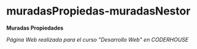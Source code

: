 # muradasPropiedas-muradasNestor

**Muradas Propiedades**

*Página Web realizada para el curso "Desarrollo Web" en CODERHOUSE*

